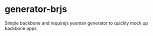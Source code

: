 generator-brjs
==============

Simple backbone and requirejs yeoman generator to quickly mock up backbone apps
